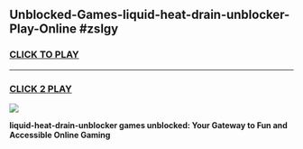 
## Unblocked-Games-liquid-heat-drain-unblocker-Play-Online #zslgy
<h3>
<a href="https://news.freeplayer.one?title=liquid-heat-drain-unblocker&ref=3">CLICK TO PLAY</a></h3>
<hr>

<h3>
<a href="https://news.freeplayer.one?title=liquid-heat-drain-unblocker&ref=3">CLICK 2 PLAY</a>
  
</h3>

<a href="https://news.freeplayer.one?title=liquid-heat-drain-unblocker&ref=3"><img src="https://clearcache.store/games.png"></a>


**liquid-heat-drain-unblocker games unblocked: Your Gateway to Fun and Accessible Online Gaming**
